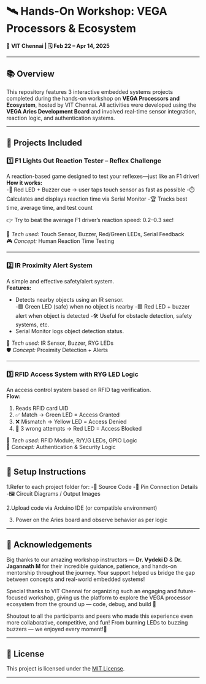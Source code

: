 # 🛰️ Hands-On Workshop: VEGA Processors & Ecosystem  
**📍 VIT Chennai | 🗓️ Feb 22 – Apr 14, 2025**

---

## 📚 Overview  
This repository features 3 interactive embedded systems projects completed during the hands-on workshop on **VEGA Processors and Ecosystem**, hosted by VIT Chennai. All activities were developed using the **VEGA Aries Development Board** and involved real-time sensor integration, reaction logic, and authentication systems.

---

## 🚀 Projects Included

### 1️⃣ F1 Lights Out Reaction Tester – Reflex Challenge 
A reaction-based game designed to test your reflexes—just like an F1 driver!  
**How it works:**  
-🔴 Red LED + Buzzer cue → user taps touch sensor as fast as possible
-⏱️ Calculates and displays reaction time via Serial Monitor
-🏆 Tracks best time, average time, and test count

👉 Try to beat the average F1 driver’s reaction speed: 0.2–0.3 sec!

🎯 *Tech used:* Touch Sensor, Buzzer, Red/Green LEDs, Serial Feedback  
🎮 *Concept:* Human Reaction Time Testing  

---

### 2️⃣ IR Proximity Alert System  
A simple and effective safety/alert system.  
**Features:**  
- Detects nearby objects using an IR sensor.  
-🟩 Green LED (safe) when no object is nearby
-🟥 Red LED + buzzer alert when object is detected
-🛠️ Useful for obstacle detection, safety systems, etc.  
- Serial Monitor logs object detection status.

🎯 *Tech used:* IR Sensor, Buzzer, RYG LEDs  
🛡️ *Concept:* Proximity Detection + Alerts  

---

### 3️⃣ RFID Access System with RYG LED Logic  
An access control system based on RFID tag verification.  
**Flow:**  
1. Reads RFID card UID  
2. ✅ Match → Green LED = Access Granted  
3. ❌ Mismatch → Yellow LED = Access Denied  
4. 🚫 3 wrong attempts → Red LED = Access Blocked  

🎯 *Tech used:* RFID Module, R/Y/G LEDs, GPIO Logic  
🔐 *Concept:* Authentication & Security Logic  

---

## 🔧 Setup Instructions

1.Refer to each project folder for:
-📄 Source Code
-🔌 Pin Connection Details
-🖼️ Circuit Diagrams / Output Images

2.Upload code via Arduino IDE (or compatible environment)

3. Power on the Aries board and observe behavior as per logic

---

## 🙌 Acknowledgements  
Big thanks to our amazing workshop instructors — 
**Dr. Vydeki D** & **Dr. Jagannath M** 
for their incredible guidance, patience, and hands-on mentorship throughout the journey. Your support helped us bridge the gap between concepts and real-world embedded systems!

Special thanks to VIT Chennai for organizing such an engaging and future-focused workshop, giving us the platform to explore the VEGA processor ecosystem from the ground up — code, debug, and build 🚀

Shoutout to all the participants and peers who made this experience even more collaborative, competitive, and fun! From burning LEDs to buzzing buzzers — we enjoyed every moment!💯

---

## 📜 License  
This project is licensed under the [MIT License](https://opensource.org/licenses/MIT).

---
